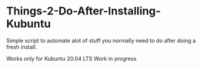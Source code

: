 # Things-2-Do-After-Installing-Kubuntu

Simple script to automate alot of stuff you normally need to do after doing a fresh install.

Works only for Kubuntu 20.04 LTS
Work in progress
